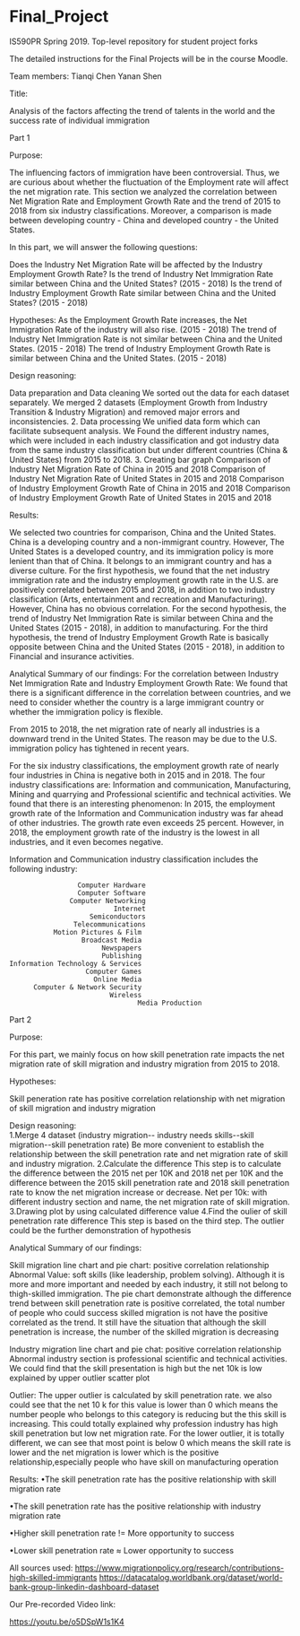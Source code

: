 # Final_Project
IS590PR Spring 2019. Top-level repository for student project forks

The detailed instructions for the Final Projects will be in the course Moodle.

Team members:
Tianqi Chen
Yanan Shen

Title: 

Analysis of the factors affecting the trend of talents in the world and the success rate of individual immigration

Part 1 

Purpose:

The influencing factors of immigration have been controversial. Thus, we are curious about whether the fluctuation of the Employment rate will affect the net migration rate. This section we analyzed the correlation between Net Migration Rate and Employment Growth Rate and the trend of 2015 to 2018 from six industry classifications. Moreover, a comparison is made between developing country - China and developed country - the United States.

In this part, we will answer the following questions:

Does the Industry Net Migration Rate will be affected by the Industry Employment Growth Rate?
Is the trend of Industry Net Immigration Rate similar between China and the United States? (2015 - 2018)
Is the trend of Industry Employment Growth Rate similar between China and the United States? (2015 - 2018)

Hypotheses: 
As the Employment Growth Rate increases, the Net Immigration Rate of the industry will also rise. (2015 - 2018)
The trend of Industry Net Immigration Rate is not similar between China and the United States. (2015 - 2018)
The trend of Industry Employment Growth Rate is similar between China and the United States.  (2015 - 2018)

Design reasoning: 

Data preparation and Data cleaning 
We sorted out the data for each dataset separately. 
We merged 2 datasets (Employment Growth from Industry Transition
& Industry Migration) and removed major errors and inconsistencies. 
      2.   Data processing
We unified data form which can facilitate subsequent analysis.
We Found the different industry names, which were included in each industry classification and got industry data from the same industry classification but under different countries (China & United States) from 2015 to 2018.
       3.   Creating bar graph
Comparison of Industry Net Migration Rate of China in 2015 and 2018
Comparison of Industry Net Migration Rate of United States in 2015 and 2018
Comparison of Industry Employment Growth Rate of China in 2015 and 2018
Comparison of Industry Employment Growth Rate of United States in 2015 and 2018

Results:

We selected two countries for comparison, China and the United States. China is a developing country and a non-immigrant country. However, The United States is a developed country, and its immigration policy is more lenient than that of China. It belongs to an immigrant country and has a diverse culture.
For the first hypothesis, we found that the net industry immigration rate and the industry employment growth rate  in the U.S. are positively correlated between 2015 and 2018, in addition to two industry classification (Arts, entertainment and recreation and Manufacturing).  However, China has no obvious correlation.
For the second hypothesis, the trend of Industry Net Immigration Rate is similar between China and the United States (2015 - 2018), in addition to manufacturing. 
For the third hypothesis, the trend of Industry Employment Growth Rate is basically opposite between China and the United States (2015 - 2018), in addition to Financial and insurance activities. 

Analytical Summary of our findings:
For the correlation between Industry Net Immigration Rate and Industry Employment Growth Rate: 
We found that there is a significant difference in the correlation between countries, and we need to consider whether the country is a large immigrant country or whether the immigration policy is flexible.

From 2015 to 2018, the net migration rate of nearly all industries is a       downward trend in the United States. The reason may be due to the U.S. immigration policy has tightened in recent years. 

For the six industry classifications, the employment growth rate of nearly four industries in China is negative both in 2015 and in 2018. The four industry classifications are:  Information and communication, Manufacturing, Mining and quarrying  and Professional scientific and technical activities. 
We found that there is an interesting phenomenon: 
In 2015, the employment growth rate of the Information and Communication industry was far ahead of other industries. The growth rate even exceeds 25 percent. However, in 2018, the employment growth rate of the industry is the lowest in all industries, and it even becomes negative. 

Information and Communication industry classification includes the following industry:  

                     Computer Hardware
                     Computer Software
                   Computer Networking
                              Internet
                        Semiconductors
                    Telecommunications
               Motion Pictures & Film
                      Broadcast Media
                           Newspapers
                           Publishing
    Information Technology & Services
                       Computer Games
                         Online Media
          Computer & Network Security
                             Wireless
                                    Media Production


Part 2 

Purpose:

For this part, we mainly focus on how skill penetration rate impacts the net migration rate of skill migration and industry
migration from 2015 to 2018.

Hypotheses:

Skill peneration rate has positive correlation relationship with net migration of skill migration and industry migration

Design reasoning:  
1.Merge 4 dataset (industry migration-- industry needs skills--skill migration--skill penetration rate)
  Be more convenient to establish the relationship between the skill penetration rate and net migration rate of skill and
  industry migration.
2.Calculate the difference 
  This step is to calculate the difference between the 2015 net per 10K  and 2018 net per 10K  and the difference between the
  2015 skill penetration rate and 2018 skill penetration rate to know the net migration increase or decrease.
  Net per 10k: with different industry section and name, the net migration rate of skill migration.
3.Drawing plot by using calculated difference value
4.Find the oulier of skill penetration rate difference 
  This step is based on the third step. The outlier could be the further demonstration of hypothesis 
  
Analytical Summary of our findings:

  Skill migration line chart and pie chart:
  positive correlation relationship
  Abnormal Value: soft skills (like leadership, problem solving). Although it is more and more important and needed by each
  industry, it still not belong to thigh-skilled immigration.
  The pie chart demonstrate although the difference trend between skill penetration rate is positive correlated, the total
  number of people who could success skilled migration is not have the positive correlated as the trend. It still have the
  situation that although the skill penetration is increase, the number of the skilled migration is decreasing
 
  Industry migration line chart and pie chat:
  positive correlation relationship 
  Abnormal industry section is professional scientific and technical activities. We could find that the skill presentation is
  high but the net 10k is low explained by upper outlier scatter plot

  Outlier:
  The upper outlier is calculated by skill penetration rate. we also could see that the net 10 k for this value is lower than
  0 which means the number people who belongs to this category is reducing but the this skill is increasing. This could 
  totally explained why profession industry has high skill penetration but low net migration rate.
  For the lower outlier, it is totally different, we can see that most point is below 0 which means the skill rate is lower 
  and the net migration is lower which is the positive relationship,especially people who have skill on manufacturing 
  operation

Results:
  •The skill penetration rate has the positive relationship with skill migration rate
  
  •The skill penetration rate has the positive relationship with industry migration rate
  
  •Higher skill penetration rate != More opportunity to success
  
  •Lower skill penetration rate ≈ Lower opportunity to success

All sources used: 
https://www.migrationpolicy.org/research/contributions-high-skilled-immigrants
https://datacatalog.worldbank.org/dataset/world-bank-group-linkedin-dashboard-dataset


Our Pre-recorded Video link:

https://youtu.be/o5DSpW1s1K4
